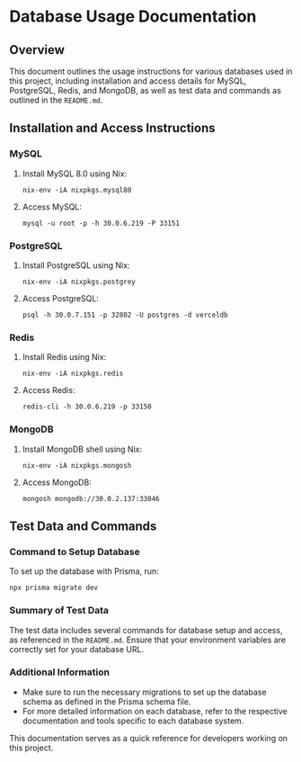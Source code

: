 # Database Usage Documentation

## Overview
This document outlines the usage instructions for various databases used in this project, including installation and access details for MySQL, PostgreSQL, Redis, and MongoDB, as well as test data and commands as outlined in the `README.md`.

## Installation and Access Instructions

### MySQL
1. Install MySQL 8.0 using Nix:
   ```
   nix-env -iA nixpkgs.mysql80
   ```
2. Access MySQL:
   ```
   mysql -u root -p -h 30.0.6.219 -P 33151
   ```

### PostgreSQL
1. Install PostgreSQL using Nix:
   ```
   nix-env -iA nixpkgs.postgrey
   ```
2. Access PostgreSQL:
   ```
   psql -h 30.0.7.151 -p 32802 -U postgres -d verceldb
   ```

### Redis
1. Install Redis using Nix:
   ```
   nix-env -iA nixpkgs.redis
   ```
2. Access Redis:
   ```
   redis-cli -h 30.0.6.219 -p 33150
   ```

### MongoDB
1. Install MongoDB shell using Nix:
   ```
   nix-env -iA nixpkgs.mongosh
   ```
2. Access MongoDB:
   ```
   mongosh mongodb://30.0.2.137:33046
   ```

## Test Data and Commands

### Command to Setup Database
To set up the database with Prisma, run:
```
npx prisma migrate dev
```

### Summary of Test Data 
The test data includes several commands for database setup and access, as referenced in the `README.md`. Ensure that your environment variables are correctly set for your database URL.

### Additional Information
- Make sure to run the necessary migrations to set up the database schema as defined in the Prisma schema file.
- For more detailed information on each database, refer to the respective documentation and tools specific to each database system.

This documentation serves as a quick reference for developers working on this project.